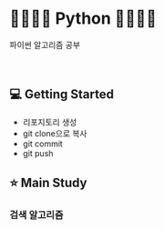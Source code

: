 # 👨‍👩‍👦‍👦 Python 👨‍👩‍👦‍👦
파이썬 알고리즘 공부
<br>
<br>
<br>
## 💻 Getting Started
- 리포지토리 생성  
- git clone으로 복사  
- git commit  
- git push 


## ⭐ Main Study

### 검색 알고리즘
